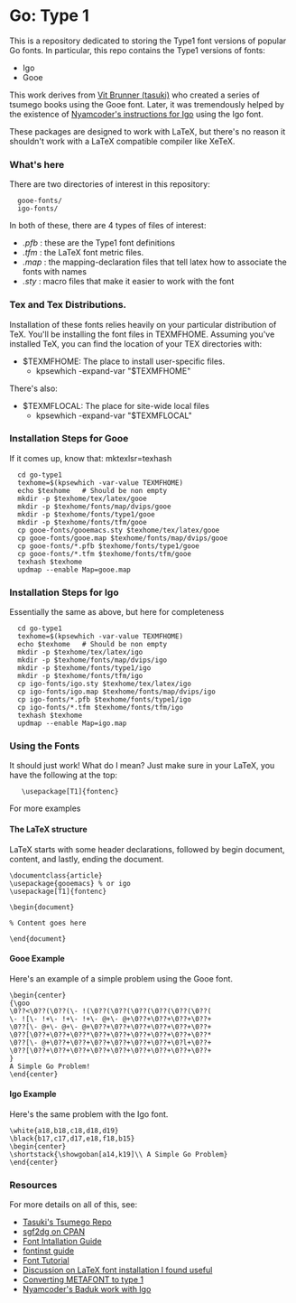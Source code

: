 # Go: Type 1

This is a repository dedicated to storing the Type1 font versions of popular Go
fonts. In particular, this repo contains the Type1 versions of fonts:

  - Igo
  - Gooe

This work derives from [Vit Brunner (tasuki)](https://github.com/tasuk)
who created a series of tsumego books using the Gooe font. Later, it was
tremendously helped by the existence of [Nyamcoder's
instructions for Igo](https://github.com/nyamcoder/tex-src/blob/master/baduk/baduk.tex)
using the Igo font.

These packages are designed to work with LaTeX, but there's no reason it
shouldn't work with a LaTeX compatible compiler like XeTeX.

### What's here

There are two directories of interest in this repository:

      gooe-fonts/
      igo-fonts/

In both of these, there are 4 types of files of interest:

  - *.pfb* : these are the Type1 font definitions
  - *.tfm* : the LaTeX font metric files.
  - *.map* : the mapping-declaration files that tell latex how to associate the
    fonts with names
  - *.sty* : macro files that make it easier to work with the font

### Tex and Tex Distributions.

Installation of these fonts relies heavily on your particular distribution of TeX.
You'll be installing the font files in TEXMFHOME.  Assuming you've installed
TeX, you can find the location of your TEX directories with:

  - $TEXMFHOME: The place to install user-specific files.
    - kpsewhich -expand-var "\$TEXMFHOME"

There's also:

  - $TEXMFLOCAL: The place for site-wide local files
    - kpsewhich -expand-var "\$TEXMFLOCAL"

### Installation Steps for Gooe
If it comes up, know that: mktexlsr=texhash

      cd go-type1
      texhome=$(kpsewhich -var-value TEXMFHOME)
      echo $texhome   # Should be non empty
      mkdir -p $texhome/tex/latex/gooe
      mkdir -p $texhome/fonts/map/dvips/gooe
      mkdir -p $texhome/fonts/type1/gooe
      mkdir -p $texhome/fonts/tfm/gooe
      cp gooe-fonts/gooemacs.sty $texhome/tex/latex/gooe
      cp gooe-fonts/gooe.map $texhome/fonts/map/dvips/gooe
      cp gooe-fonts/*.pfb $texhome/fonts/type1/gooe
      cp gooe-fonts/*.tfm $texhome/fonts/tfm/gooe
      texhash $texhome
      updmap --enable Map=gooe.map

### Installation Steps for Igo
Essentially the same as above, but here for completeness

      cd go-type1
      texhome=$(kpsewhich -var-value TEXMFHOME)
      echo $texhome   # Should be non empty
      mkdir -p $texhome/tex/latex/igo
      mkdir -p $texhome/fonts/map/dvips/igo
      mkdir -p $texhome/fonts/type1/igo
      mkdir -p $texhome/fonts/tfm/igo
      cp igo-fonts/igo.sty $texhome/tex/latex/igo
      cp igo-fonts/igo.map $texhome/fonts/map/dvips/igo
      cp igo-fonts/*.pfb $texhome/fonts/type1/igo
      cp igo-fonts/*.tfm $texhome/fonts/tfm/igo
      texhash $texhome
      updmap --enable Map=igo.map

### Using the Fonts

It should just work! What do I mean? Just make sure in your LaTeX, you have the
following at the top:

       \usepackage[T1]{fontenc}

For more examples

#### The LaTeX structure
LaTeX starts with some header declarations, followed by begin document, content,
and lastly, ending the document.

    \documentclass{article}
    \usepackage{gooemacs} % or igo
    \usepackage[T1]{fontenc}

    \begin{document}

    % Content goes here

    \end{document}

#### Gooe Example
Here's an example of a simple problem using the Gooe font.

    \begin{center}
    {\goo
    \0??<\0??(\0??(\- !(\0??(\0??(\0??(\0??(\0??(\0??(
    \- ![\- !+\- !+\- !+\- @+\- @+\0??+\0??+\0??+\0??+
    \0??[\- @+\- @+\- @+\0??+\0??+\0??+\0??+\0??+\0??+
    \0??[\0??+\0??+\0??*\0??+\0??+\0??+\0??+\0??+\0??*
    \0??[\- @+\0??+\0??+\0??+\0??+\0??+\0??+\0?l+\0??+
    \0??[\0??+\0??+\0??+\0??+\0??+\0??+\0??+\0??+\0??+
    }
    A Simple Go Problem!
    \end{center}

#### Igo Example
Here's the same problem with the Igo font.

    \white{a18,b18,c18,d18,d19}
    \black{b17,c17,d17,e18,f18,b15}
    \begin{center}
    \shortstack{\showgoban[a14,k19]\\ A Simple Go Problem}
    \end{center}

### Resources

For more details on all of this, see:

  - [Tasuki's Tsumego Repo](https://github.com/tasuk/tsumego)
  - [sgf2dg on CPAN](http://search.cpan.org/~reid/Games-Go-Sgf2Dg-4.211/sgf2dg)
  - [Font Intallation Guide](
    http://www.ctan.org/tex-archive/info/Type1fonts/fontinstallationguide/)
  - [fontinst guide](
    http://www.ctan.org/tex-archive/fonts/utilities/fontinst/doc/manual/)
  - [Font Tutorial](
    http://www.tug.org/mactex/fonts/fonttutorial-current.html)
  - [Discussion on LaTeX font installation I found useful](
    http://macosx-tex.576846.n2.nabble.com/font-install-July-6-td611560.html)
  - [Converting METAFONT to type 1](
    http://www.ntg.nl/eurotex/szabo.pdf)
  - [Nyamcoder's Baduk work with Igo](https://github.com/nyamcoder/tex-src/blob/master/baduk/baduk.tex)

